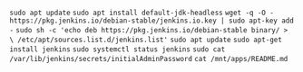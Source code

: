 `sudo apt update`
`sudo apt install default-jdk-headless`
`wget -q -O - https://pkg.jenkins.io/debian-stable/jenkins.io.key | sudo apt-key add -`
`sudo sh -c 'echo deb https://pkg.jenkins.io/debian-stable binary/ > \
    /etc/apt/sources.list.d/jenkins.list'`
`sudo apt update`
`sudo apt-get install jenkins`
`sudo systemctl status jenkins`
`sudo cat /var/lib/jenkins/secrets/initialAdminPassword`
`cat /mnt/apps/README.md`
